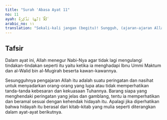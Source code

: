 ```yaml
---
title: "Surah 'Abasa Ayat 11"
no: 11
ayah: كَلَّآ اِنَّهَا تَذْكِرَةٌ ۚ
arabic_no: ١١
translation: "Sekali-kali jangan (begitu)! Sungguh, (ajaran-ajaran Allah) itu suatu peringatan,"
---
```


## Tafsir

Dalam ayat ini, Allah menegur Nabi-Nya agar tidak lagi mengulangi tindakan-tindakan seperti itu yaitu ketika ia menghadapi Ibnu Ummi Maktum dan al-Walid bin al-Mugirah beserta kawan-kawannya.

Sesungguhnya pengajaran Allah itu adalah suatu peringatan dan nasihat untuk menyadarkan orang-orang yang lupa atau tidak memperhatikan tanda-tanda kebesaran dan kekuasaan Tuhannya. Barang siapa yang menghendaki peringatan yang jelas dan gamblang, tentu ia memperhatikan dan beramal sesuai dengan kehendak hidayah itu. Apalagi jika diperhatikan bahwa hidayah itu berasal dari kitab-kitab yang mulia seperti diterangkan dalam ayat-ayat berikutnya.